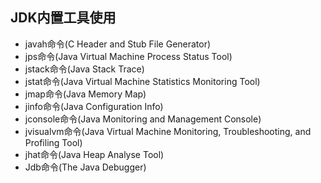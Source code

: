 ## JDK内置工具使用

* javah命令(C Header and Stub File Generator)
* jps命令(Java Virtual Machine Process Status Tool)
* jstack命令(Java Stack Trace)
* jstat命令(Java Virtual Machine Statistics Monitoring Tool)
* jmap命令(Java Memory Map)
* jinfo命令(Java Configuration Info)
* jconsole命令(Java Monitoring and Management Console)
* jvisualvm命令(Java Virtual Machine Monitoring, Troubleshooting, and Profiling Tool)
* jhat命令(Java Heap Analyse Tool)
* Jdb命令(The Java Debugger)
